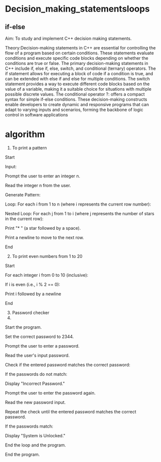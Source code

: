 
# Decision_making_statementsloops
## if-else

Aim: To study and implement C++ decision making statements.

Theory:Decision-making statements in C++ are essential for controlling the flow of a program based on certain conditions. These statements evaluate conditions and execute specific code blocks depending on whether the conditions are true or false. The primary decision-making statements in C++ include if, else if, else, switch, and conditional (ternary) operators. The if statement allows for executing a block of code if a condition is true, and can be extended with else if and else for multiple conditions. The switch statement provides a way to execute different code blocks based on the value of a variable, making it a suitable choice for situations with multiple possible discrete values. The conditional operator ?: offers a compact syntax for simple if-else conditions. These decision-making constructs enable developers to create dynamic and responsive programs that can adapt to varying inputs and scenarios, forming the backbone of logic control in software applications
# algorithm

1. To print a pattern

Start

Input:

Prompt the user to enter an integer n.

Read the integer n from the user.

Generate Pattern:

Loop: For each i from 1 to n (where i represents the current row number):

Nested Loop: For each j from 1 to i (where j represents the number of stars in the current row):

Print "* " (a star followed by a space).

Print a newline to move to the next row.

End

2. To print even numbers from 1 to 20

 Start
 
For each integer i from 0 to 10 (inclusive):

If i is even (i.e., i % 2 == 0):

Print i followed by a newline

End

3. Password checker
4. 
Start the program.

Set the correct password to 2344.

Prompt the user to enter a password.

Read the user's input password.

Check if the entered password matches the correct password:

If the passwords do not match:

Display "Incorrect Password."

Prompt the user to enter the password again.

Read the new password input.

Repeat the check until the entered password matches the correct password.

If the passwords match:

Display "System is Unlocked."

End the loop and the program.

End the program.

